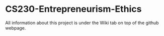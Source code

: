 # CS230-Entrepreneurism-Ethics
All information about this project is under the Wiki tab on top of the github webpage.

